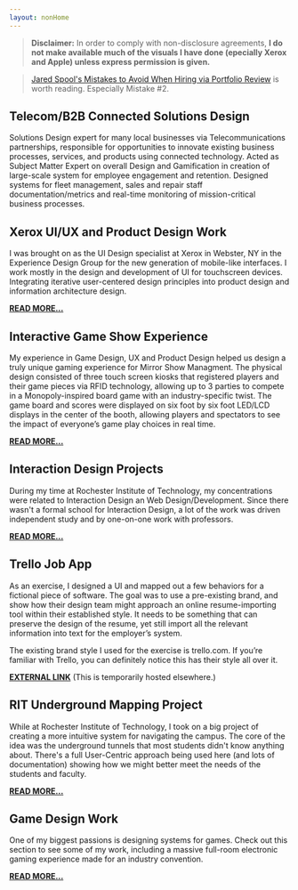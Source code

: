 ```yaml
---
layout: nonHome
---
```


>**Disclaimer:** In order to comply with non-disclosure agreements, __I do not make available much of the visuals I have done (epecially Xerox and Apple) unless express permission is given.__

>[Jared Spool's Mistakes to Avoid When Hiring via Portfolio Review](https://articles.uie.com/reviewing-ux-portfolios-4-high-risk-hiring-mistakes/) is worth reading. Especially Mistake #2.
## Telecom/B2B Connected Solutions Design
Solutions Design expert for many local businesses via Telecommunications partnerships, responsible for opportunities to innovate existing business processes, services, and products using connected technology. Acted as Subject Matter Expert on overall Design and Gamification in creation of large-scale system for employee engagement and retention. Designed systems for fleet management, sales and repair staff documentation/metrics and real-time monitoring of mission-critical business processes.

## Xerox UI/UX and Product Design Work

I was brought on as the UI Design specialist at Xerox in Webster, NY in the Experience Design Group for the new generation of mobile-like interfaces. I work mostly in the design and development of UI for touchscreen devices. Integrating iterative user-centered design principles into product design and information architecture design.

**[READ MORE...](xerox)**

## Interactive Game Show Experience

My experience in Game Design, UX  and Product Design helped us design a truly unique gaming experience for Mirror Show Managment. The physical design consisted of three touch screen kiosks that registered players and their game pieces via RFID technology, allowing up to 3 parties to compete in a Monopoly-inspired board game with an industry-specific twist. The game board and scores were displayed on six foot by six foot LED/LCD displays in the center of the booth, allowing players and spectators to see the impact of everyone’s game play choices in real time.

**[READ MORE...](MaxImpact)**

## Interaction Design Projects

During my time at Rochester Institute of Technology, my concentrations were related to Interaction Design an Web Design/Development. Since there wasn't a formal school for Interaction Design, a lot of the work was driven independent study and by one-on-one work with professors.

**[READ MORE...](IxD)**

## Trello Job App

As an exercise, I designed a UI and mapped out a few behaviors for a fictional piece of software. The goal was to use a pre-existing brand, and show how their design team might approach an online resume-importing tool within their established style. It needs to be something that can preserve the design of the resume, yet still import all the relevant information into text for the employer’s system.

The existing brand style I used for the exercise is trello.com. If you’re familiar with Trello, you can definitely notice this has their style all over it.

**[EXTERNAL LINK](http://www.davidsutton.net/portfolio/trello-resume-importer/)**
(This is temporarily hosted elsewhere.)

## RIT Underground Mapping Project

While at Rochester Institute of Technology, I took on a big project of creating a more intuitive system for navigating the campus. The core of the idea was the underground tunnels that most students didn't know anything about. There's a full User-Centric approach being used here (and lots of documentation) showing how we might better meet the needs of the students and faculty.

**[READ MORE...](RITmap)**

## Game Design Work
One of my biggest passions is designing systems for games. Check out this section to see some of my work, including a massive full-room electronic gaming experience made for an industry convention.

**[READ MORE...](games)**
